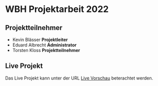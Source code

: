 # WBH Projektarbeit 2022

## Projektteilnehmer
- Kevin Blässer **Projektleiter**
- Eduard Albrecht **Administrator**
- Torsten Kloss **Projektteilnehmer**

## Live Projekt
Das Live Projekt kann unter der URL [Live Vorschau](https://termintool.vercel.app/) beterachtet werden.